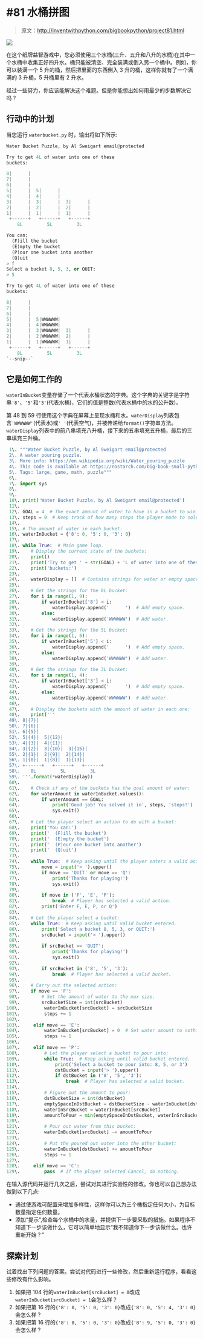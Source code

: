 # #81 水桶拼图

> 原文：<http://inventwithpython.com/bigbookpython/project81.html>

![](img/9d995d63aaead72cad01120081eb8f75.png)

在这个纸牌益智游戏中，您必须使用三个水桶(三升、五升和八升的水桶)在其中一个水桶中收集正好四升水。桶只能被清空、完全装满或倒入另一个桶中。例如，你可以装满一个 5 升的桶，然后把里面的东西倒入 3 升的桶，这样你就有了一个满满的 3 升桶，5 升桶里有 2 升水。

经过一些努力，你应该能解决这个难题。但是你能想出如何用最少的步数解决它吗？

## 行动中的计划

当您运行 `waterbucket.py` 时，输出将如下所示:

```py
Water Bucket Puzzle, by Al Sweigart email@protected

Try to get 4L of water into one of these
buckets:

8|      |
7|      |
6|      |
5|      |  5|      |
4|      |  4|      |
3|      |  3|      |  3|      |
2|      |  2|      |  2|      |
1|      |  1|      |  1|      |
 +------+   +------+   +------+
    8L         5L         3L

You can:
  (F)ill the bucket
  (E)mpty the bucket
  (P)our one bucket into another
  (Q)uit
> f
Select a bucket 8, 5, 3, or QUIT:
> 5

Try to get 4L of water into one of these
buckets:

8|      |
7|      |
6|      |
5|      |  5|WWWWWW|
4|      |  4|WWWWWW|
3|      |  3|WWWWWW|  3|      |
2|      |  2|WWWWWW|  2|      |
1|      |  1|WWWWWW|  1|      |
 +------+   +------+   +------+
    8L         5L         3L
`--snip--`
```

## 它是如何工作的

`waterInBucket`变量存储了一个代表水桶状态的字典。这个字典的关键字是字符串`'8'`、`'5'`和`'3'`(代表水桶)，它们的值是整数(代表水桶中的水的公升数)。

第 48 到 59 行使用这个字典在屏幕上呈现水桶和水。`waterDisplay`列表包含`'WWWWWW'`(代表水)或`' '`(代表空气)，并被传递给`format()`字符串方法。`waterDisplay`列表中的前八串填充八升桶，接下来的五串填充五升桶，最后的三串填充三升桶。

```py
 1\. """Water Bucket Puzzle, by Al Sweigart email@protected
 2\. A water pouring puzzle.
 3\. More info: https://en.wikipedia.org/wiki/Water_pouring_puzzle
 4\. This code is available at https://nostarch.com/big-book-small-python-programming
 5\. Tags: large, game, math, puzzle"""
 6\. 
 7\. import sys
 8\. 
 9\. 
 10\. print('Water Bucket Puzzle, by Al Sweigart email@protected')
 11\. 
 12\. GOAL = 4  # The exact amount of water to have in a bucket to win.
 13\. steps = 0  # Keep track of how many steps the player made to solve this.
 14\. 
 15\. # The amount of water in each bucket:
 16\. waterInBucket = {'8': 0, '5': 0, '3': 0}
 17\. 
 18\. while True:  # Main game loop.
 19\.    # Display the current state of the buckets:
 20\.    print()
 21\.    print('Try to get ' + str(GOAL) + 'L of water into one of these')
 22\.    print('buckets:')
 23\. 
 24\.    waterDisplay = []  # Contains strings for water or empty space.
 25\. 
 26\.    # Get the strings for the 8L bucket:
 27\.    for i in range(1, 9):
 28\.        if waterInBucket['8'] < i:
 29\.            waterDisplay.append('      ')  # Add empty space.
 30\.        else:
 31\.            waterDisplay.append('WWWWWW')  # Add water.
 32\. 
 33\.    # Get the strings for the 5L bucket:
 34\.    for i in range(1, 6):
 35\.        if waterInBucket['5'] < i:
 36\.            waterDisplay.append('      ')  # Add empty space.
 37\.        else:
 38\.            waterDisplay.append('WWWWWW')  # Add water.
 39\. 
 40\.    # Get the strings for the 3L bucket:
 41\.    for i in range(1, 4):
 42\.        if waterInBucket['3'] < i:
 43\.            waterDisplay.append('      ')  # Add empty space.
 44\.        else:
 45\.            waterDisplay.append('WWWWWW')  # Add water.
 46\. 
 47\.    # Display the buckets with the amount of water in each one:
 48\.    print('''
 49\. 8|{7}|
 50\. 7|{6}|
 51\. 6|{5}|
 52\. 5|{4}|  5|{12}|
 53\. 4|{3}|  4|{11}|
 54\. 3|{2}|  3|{10}|  3|{15}|
 55\. 2|{1}|  2|{9}|  2|{14}|
 56\. 1|{0}|  1|{8}|  1|{13}|
 57\. +------+   +------+   +------+
 58\.    8L         5L         3L
 59\. '''.format(*waterDisplay))
 60\. 
 61\.    # Check if any of the buckets has the goal amount of water:
 62\.    for waterAmount in waterInBucket.values():
 63\.        if waterAmount == GOAL:
 64\.            print('Good job! You solved it in', steps, 'steps!')
 65\.            sys.exit()
 66\. 
 67\.    # Let the player select an action to do with a bucket:
 68\.    print('You can:')
 69\.    print('  (F)ill the bucket')
 70\.    print('  (E)mpty the bucket')
 71\.    print('  (P)our one bucket into another')
 72\.    print('  (Q)uit')
 73\. 
 74\.    while True:  # Keep asking until the player enters a valid action.
 75\.        move = input('> ').upper()
 76\.        if move == 'QUIT' or move == 'Q':
 77\.            print('Thanks for playing!')
 78\.            sys.exit()
 79\. 
 80\.        if move in ('F', 'E', 'P'):
 81\.            break  # Player has selected a valid action.
 82\.        print('Enter F, E, P, or Q')
 83\. 
 84\.    # Let the player select a bucket:
 85\.    while True:  # Keep asking until valid bucket entered.
 86\.        print('Select a bucket 8, 5, 3, or QUIT:')
 87\.        srcBucket = input('> ').upper()
 88\. 
 89\.        if srcBucket == 'QUIT':
 90\.            print('Thanks for playing!')
 91\.            sys.exit()
 92\. 
 93\.        if srcBucket in ('8', '5', '3'):
 94\.            break  # Player has selected a valid bucket.
 95\. 
 96\.    # Carry out the selected action:
 97\.    if move == 'F':
 98\.        # Set the amount of water to the max size.
 99\.        srcBucketSize = int(srcBucket)
100\.         waterInBucket[srcBucket] = srcBucketSize
101\.         steps += 1
102\. 
103\.     elif move == 'E':
104\.         waterInBucket[srcBucket] = 0  # Set water amount to nothing.
105\.         steps += 1
106\. 
107\.     elif move == 'P':
108\.         # Let the player select a bucket to pour into:
109\.         while True:  # Keep asking until valid bucket entered.
110\.             print('Select a bucket to pour into: 8, 5, or 3')
111\.             dstBucket = input('> ').upper()
112\.             if dstBucket in ('8', '5', '3'):
113\.                 break  # Player has selected a valid bucket.
114\. 
115\.         # Figure out the amount to pour:
116\.         dstBucketSize = int(dstBucket)
117\.         emptySpaceInDstBucket = dstBucketSize - waterInBucket[dstBucket]
118\.         waterInSrcBucket = waterInBucket[srcBucket]
119\.         amountToPour = min(emptySpaceInDstBucket, waterInSrcBucket)
120\. 
121\.         # Pour out water from this bucket:
122\.         waterInBucket[srcBucket] -= amountToPour
123\. 
124\.         # Put the poured out water into the other bucket:
125\.         waterInBucket[dstBucket] += amountToPour
126\.         steps += 1
127\. 
128\.     elif move == 'C':
129\.         pass  # If the player selected Cancel, do nothing. 
```

在输入源代码并运行几次之后，尝试对其进行实验性的修改。你也可以自己想办法做到以下几点:

*   通过使游戏可配置来增加多样性，这样你可以为三个桶指定任何大小，为目标数量指定任何数量。
*   添加“提示”,检查每个水桶中的水量，并提供下一步要采取的措施。如果程序不知道下一步该做什么，它可以简单地显示“我不知道你下一步该做什么。也许重新开始？”

## 探索计划

试着找出下列问题的答案。尝试对代码进行一些修改，然后重新运行程序，看看这些修改有什么影响。

1.  如果把 104 行的`waterInBucket[srcBucket] = 0`改成`waterInBucket[srcBucket] = 1`会怎么样？
2.  如果把第 16 行的`{'8': 0, '5': 0, '3': 0}`改成`{'8': 0, '5': 4, '3': 0}`会怎么样？
3.  如果把第 16 行的`{'8': 0, '5': 0, '3': 0}`改成`{'8': 9, '5': 0, '3': 0}`会怎么样？
